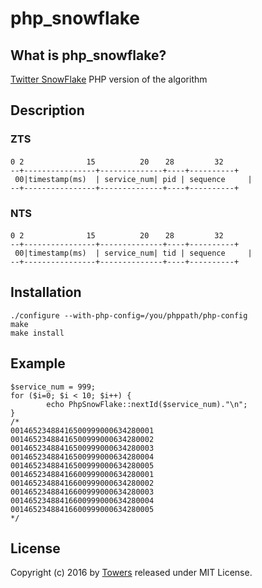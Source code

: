# php_snowflake


## What is php_snowflake?

[Twitter SnowFlake](https://github.com/twitter/snowflake) PHP version of the algorithm

## Description

### ZTS
```
0 2　　　　　　    15　　　　　　20　  28　　　    32
--+----------------+--------------+----+----------+
 00|timestamp(ms)  | service_num| pid | sequence     |
--+----------------+--------------+----+----------+
```

### NTS
```
0 2　　　　　　    15　　　　　　20　  28　　　    32
--+----------------+--------------+----+----------+
 00|timestamp(ms)  | service_num| tid | sequence     |
--+----------------+--------------+----+----------+
```

## Installation
```
./configure --with-php-config=/you/phppath/php-config
make
make install
```
## Example
```
$service_num = 999;
for ($i=0; $i < 10; $i++) { 
        echo PhpSnowFlake::nextId($service_num)."\n";
}
/*
00146523488416500999000634280001
00146523488416500999000634280002
00146523488416500999000634280003
00146523488416500999000634280004
00146523488416500999000634280005
00146523488416600999000634280001
00146523488416600999000634280002
00146523488416600999000634280003
00146523488416600999000634280004
00146523488416600999000634280005
*/
```
## License
Copyright (c) 2016 by [Towers](http://zheng-ji.info) released under MIT License.


